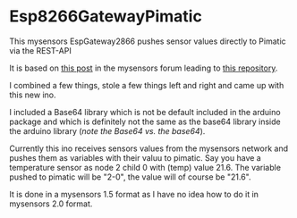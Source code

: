# Esp8266GatewayPimatic
This mysensors EspGateway2866 pushes sensor values directly to Pimatic via the REST-API

It is based on [this post](https://forum.mysensors.org/topic/3098/esp8266-as-wifi-gateway-that-posts-to-thingspeak) 
in the mysensors forum leading to [this repository](https://github.com/Lendog/Mysensors-ESP8266-Wifi-gateway-post-to-thingspeak).

I combined a few things, stole a few things left and right and came up with this new ino.

I included a Base64 library which is not be default included in the arduino package and which is definitely not the same as 
the base64 library inside the arduino library (*note the Base64 vs. the base64*).

Currently this ino receives sensors values from the mysensors network and pushes them as variables with their valuu to
pimatic. Say you have a temperature sensor as node 2 child 0 with (temp) value 21.6. The variable pushed to pimatic will be 
"2-0", the value will of course be "21.6".

It is done in a mysensors 1.5 format as I have no idea how to do it in mysensors 2.0 format.
 

